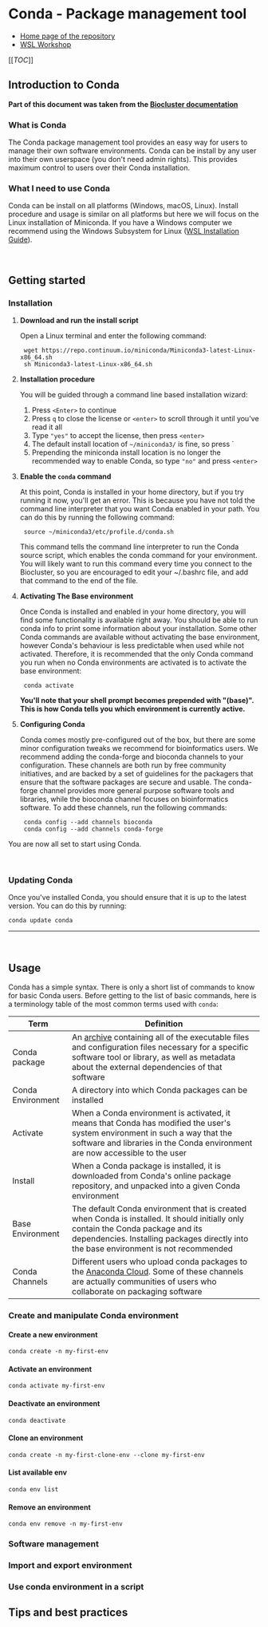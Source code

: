 # Conda - Package management tool

- [Home page of the repository](../README.md)
- [WSL Workshop](/WSL_Workshop)

[[_TOC_]]

## Introduction to Conda

**Part of this document was taken from the [Biocluster documentation](https://redmine.biodiversity.agr.gc.ca/projects/biocluster/wiki/Installing_Conda)**

### What is Conda

The Conda package management tool provides an easy way for users to manage their own software environments. Conda can be install by any user into their own userspace (you don't need admin rights). This provides maximum control to users over their Conda installation.

### What I need to use Conda

Conda can be install on all platforms (Windows, macOS, Linux). Install procedure and usage is similar on all platforms but here we will focus on the Linux installation of Miniconda. If you have a Windows computer we recommend using the Windows Subsystem for Linux ([WSL Installation Guide](/WSL_Workshop/WSL_installation.md)).

<br>

## Getting started

### Installation

1. **Download and run the install script**

   Open a Linux terminal and enter the following command:

   ```{bash}
    wget https://repo.continuum.io/miniconda/Miniconda3-latest-Linux-x86_64.sh
    sh Miniconda3-latest-Linux-x86_64.sh
   ```

2. **Installation procedure**

   You will be guided through a command line based installation wizard:
   1. Press `<Enter>` to continue
   2. Press `q` to close the license or `<enter>` to scroll through it until you've read it all
   3. Type `"yes"` to accept the license, then press `<enter>`
   4. The default install location of `~/miniconda3/` is fine, so press `<enter>
   5. Prepending the miniconda install location is no longer the recommended way to enable Conda, so type `"no"` and press `<enter>`
3. **Enable the `conda` command**

   At this point, Conda is installed in your home directory, but if you try running it now, you'll get an error. This is because you have not told the command line interpreter that you want Conda enabled in your path. You can do this by running the following command:

   ```{bash}
    source ~/miniconda3/etc/profile.d/conda.sh
   ```

    This command tells the command line interpreter to run the Conda source script, which enables the conda command for your environment. You will likely want to run this command every time you connect to the Biocluster, so you are encouraged to edit your ~/.bashrc file, and add that command to the end of the file.

4. **Activating The Base environment**

   Once Conda is installed and enabled in your home directory, you will find some functionality is available right away. You should be able to run conda info to print some information about your installation. Some other Conda commands are available without activating the base environment, however Conda's behaviour is less predictable when used while not activated. Therefore, it is recommended that the only Conda command you run when no Conda environments are activated is to activate the base environment:

   ```{bash}
    conda activate
   ```

   **You'll note that your shell prompt becomes prepended with "(base)". This is how Conda tells you which environment is currently active.**

5. **Configuring Conda**

   Conda comes mostly pre-configured out of the box, but there are some minor configuration tweaks we recommend for bioinformatics users. We recommend adding the conda-forge and bioconda channels to your configuration. These channels are both run by free community initiatives, and are backed by a set of guidelines for the packagers that ensure that the software packages are secure and usable. The conda-forge channel provides more general purpose software tools and libraries, while the bioconda channel focuses on bioinformatics software. To add these channels, run the following commands:

   ```{bash}
    conda config --add channels bioconda
    conda config --add channels conda-forge
   ```

You are now all set to start using Conda.

<br>

### Updating Conda

Once you've installed Conda, you should ensure that it is up to the latest version. You can do this by running:

```{bash}
conda update conda
```

---

<br>

## Usage

Conda has a simple syntax. There is only a short list of commands to know for basic Conda users. Before getting to the list of basic commands, here is a terminology table of the most common terms used with `conda`:

| Term | Definition |
| --- | --- |
| Conda package | An [archive](https://en.wikipedia.org/wiki/Archive_file) containing all of the executable files and configuration files necessary for a specific software tool or library, as well as metadata about the external dependencies of that software |
| Conda Environment | A directory into which Conda packages can be installed |
| Activate | When a Conda environment is activated, it means that Conda has modified the user's system environment in such a way that the software and libraries in the Conda environment are now accessible to the user |
| Install | When a Conda package is installed, it is downloaded from Conda's online package repository, and unpacked into a given Conda environment |
| Base Environment | The default Conda environment that is created when Conda is installed. It should initially only contain the Conda package and its dependencies. Installing packages directly into the base environment is not recommended |
| Conda Channels | Different users who upload conda packages to the [Anaconda Cloud](https://anaconda.org/). Some of these channels are actually communities of users who collaborate on packaging software |

### Create and manipulate Conda environment

#### Create a new environment

```{bash}
conda create -n my-first-env
```

#### Activate an environment

```{bash}
conda activate my-first-env
```

#### Deactivate an environment

```{bash}
conda deactivate
```

#### Clone an environment

```{bash}
conda create -n my-first-clone-env --clone my-first-env
```

#### List available env

```{bash}
conda env list
```

#### Remove an environment

```{bash}
conda env remove -n my-first-env
```

### Software management

### Import and export environment

### Use conda environment in a script

## Tips and best practices
